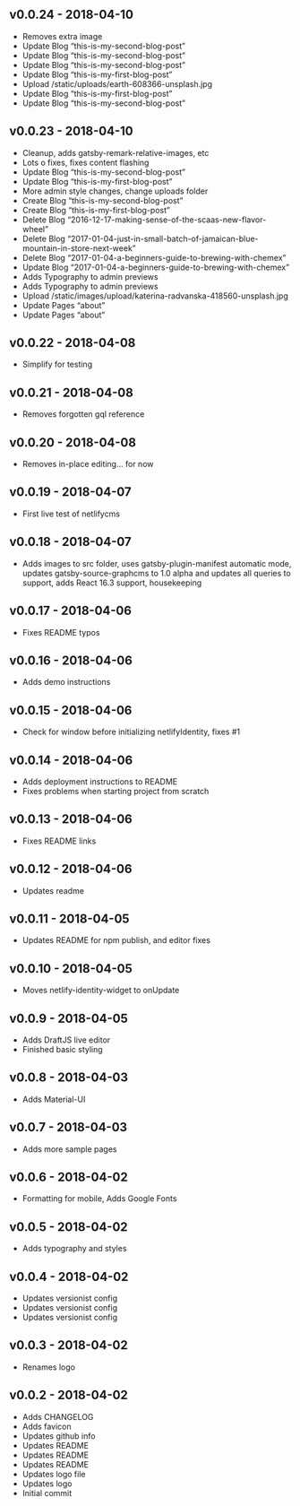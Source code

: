 ## v0.0.24 - 2018-04-10

- Removes extra image
- Update Blog “this-is-my-second-blog-post”
- Update Blog “this-is-my-second-blog-post”
- Update Blog “this-is-my-second-blog-post”
- Update Blog “this-is-my-first-blog-post”
- Upload /static/uploads/earth-608366-unsplash.jpg
- Update Blog “this-is-my-first-blog-post”
- Update Blog “this-is-my-second-blog-post”

## v0.0.23 - 2018-04-10

- Cleanup, adds gatsby-remark-relative-images, etc
- Lots o fixes, fixes content flashing
- Update Blog “this-is-my-second-blog-post”
- Update Blog “this-is-my-first-blog-post”
- More admin style changes, change uploads folder
- Create Blog “this-is-my-second-blog-post”
- Create Blog “this-is-my-first-blog-post”
- Delete Blog “2016-12-17-making-sense-of-the-scaas-new-flavor-wheel”
- Delete Blog “2017-01-04-just-in-small-batch-of-jamaican-blue-mountain-in-store-next-week”
- Delete Blog “2017-01-04-a-beginners-guide-to-brewing-with-chemex”
- Update Blog “2017-01-04-a-beginners-guide-to-brewing-with-chemex”
- Adds Typography to admin previews
- Adds Typography to admin previews
- Upload /static/images/upload/katerina-radvanska-418560-unsplash.jpg
- Update Pages “about”
- Update Pages “about”

## v0.0.22 - 2018-04-08

- Simplify for testing

## v0.0.21 - 2018-04-08

- Removes forgotten gql reference

## v0.0.20 - 2018-04-08

- Removes in-place editing... for now

## v0.0.19 - 2018-04-07

- First live test of netlifycms

## v0.0.18 - 2018-04-07

- Adds images to src folder, uses gatsby-plugin-manifest automatic mode, updates gatsby-source-graphcms to 1.0 alpha and updates all queries to support, adds React 16.3 support, housekeeping

## v0.0.17 - 2018-04-06

- Fixes README typos

## v0.0.16 - 2018-04-06

- Adds demo instructions

## v0.0.15 - 2018-04-06

- Check for window before initializing netlifyIdentity, fixes #1

## v0.0.14 - 2018-04-06

- Adds deployment instructions to README
- Fixes problems when starting project from scratch

## v0.0.13 - 2018-04-06

- Fixes README links

## v0.0.12 - 2018-04-06

- Updates readme

## v0.0.11 - 2018-04-05

- Updates README for npm publish, and editor fixes

## v0.0.10 - 2018-04-05

- Moves netlify-identity-widget to onUpdate

## v0.0.9 - 2018-04-05

- Adds DraftJS live editor
- Finished basic styling

## v0.0.8 - 2018-04-03

- Adds Material-UI

## v0.0.7 - 2018-04-03

- Adds more sample pages

## v0.0.6 - 2018-04-02

- Formatting for mobile, Adds Google Fonts

## v0.0.5 - 2018-04-02

- Adds typography and styles

## v0.0.4 - 2018-04-02

- Updates versionist config
- Updates versionist config
- Updates versionist config

## v0.0.3 - 2018-04-02

* Renames logo

## v0.0.2 - 2018-04-02

* Adds CHANGELOG
* Adds favicon
* Updates github info
* Updates README
* Updates README
* Updates README
* Updates logo file
* Updates logo
* Initial commit
